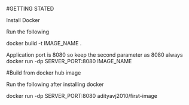 #GETTING STATED

Install Docker 

Run the following

docker build -t IMAGE_NAME .

Application port is 8080 so keep the second parameter as 8080 always
docker run -dp SERVER_PORT:8080 IMAGE_NAME 

#Build from docker hub image

Run the following after installing docker

docker run -dp SERVER_PORT:8080 adityavj2010/first-image 


